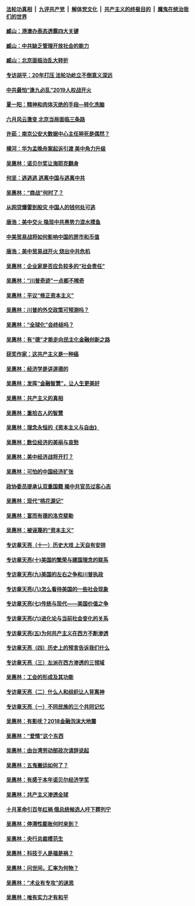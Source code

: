 ####  [法轮功真相](../../../../basic/blob/master/README.md?t=09060013) &nbsp;|&nbsp; [九评共产党](../../../../9ping.md/blob/master/README.md?t=09060013) &nbsp;|&nbsp; [解体党文化](../../../../jtdwh.md/blob/master/README.md?t=09060013)  &nbsp;|&nbsp; [共产主义的终极目的](../../../../gczydzjmd.md/blob/master/README.md?t=09060013) &nbsp;|&nbsp; [魔鬼在统治我们的世界](../../../../mgztzwmdsj.md/blob/master/README.md?t=09060013) 

#### [臧山：港澳办表态透露四大关键](../pages/nsc423/n11421628.md?t=09060013) 

#### [臧山：中共缺乏管理开放社会的能力](../pages/nsc423/n11407457.md?t=09060013) 

#### [臧山：北京面临治乱大转折](../pages/nsc423/n11406895.md?t=09060013) 

#### [专访胡平：20年打压 法轮功屹立不倒意义深远](../pages/nsc423/n11398800.md?t=09060013) 

#### [中共最怕“逢九必乱”2019人权战开火](../pages/nsc423/n11385248.md?t=09060013) 

#### [夏一阳：精神和肉体灭绝的手段—转化洗脑](../pages/nsc423/n11368250.md?t=09060013) 

#### [六月风云激变 北京当局面临三条路](../pages/nsc423/n11313668.md?t=09060013) 

#### [许茹：南京公安大数据中心主任猝死是偶然？](../pages/nsc423/n11064744.md?t=09060013) 

#### [横河：华为孟晚舟案起诉引渡 美中角力升级](../pages/nsc423/n11027230.md?t=09060013) 

#### [吴惠林：诺贝尔奖让海耶克翻身](../pages/nsc423/n10890049.md?t=09060013) 

#### [何坚：逃逃逃 逃离中国与逃离中共](../pages/nsc423/n10592891.md?t=09060013) 

#### [吴惠林：“商战”何时了？](../pages/nsc423/n10573558.md?t=09060013) 

#### [从网贷爆雷到股灾 中国人的钱何处可逃](../pages/nsc423/n10572800.md?t=09060013) 

#### [唐浩：美中交火 隐现中共黑势力混水摸鱼](../pages/nsc423/n10544040.md?t=09060013) 

#### [中美贸易战将如何影响中国的房市和币值](../pages/nsc423/n10543697.md?t=09060013) 

#### [唐浩：美中贸易战开火 烧出中共危机](../pages/nsc423/n10540126.md?t=09060013) 

#### [吴惠林：企业家是否应负较多的“社会责任”](../pages/nsc423/n10535022.md?t=09060013) 

#### [吴惠林：“川普奇迹”一点都不稀奇](../pages/nsc423/n10512808.md?t=09060013) 

#### [吴惠林：平议“修正资本主义”](../pages/nsc423/n10495724.md?t=09060013) 

#### [吴惠林：川普的外交政策可预测吗？](../pages/nsc423/n10462387.md?t=09060013) 

#### [吴惠林：“全球化”会终结吗？](../pages/nsc423/n10452838.md?t=09060013) 

#### [吴惠林：有“德”才能走向民主化金融创新之路](../pages/nsc423/n10432292.md?t=09060013) 

#### [获奖作家：这共产主义是一种癌](../pages/nsc423/n10431541.md?t=09060013) 

#### [吴惠林：经济学是讲道德的](../pages/nsc423/n10398014.md?t=09060013) 

#### [吴惠林：发挥“金融智慧”，让人生更美好](../pages/nsc423/n10375019.md?t=09060013) 

#### [吴惠林：共产主义的真相](../pages/nsc423/n10351394.md?t=09060013) 

#### [吴惠林：重拾古人的智慧](../pages/nsc423/n10337691.md?t=09060013) 

#### [吴惠林：理念永恒的《资本主义与自由》](../pages/nsc423/n10316274.md?t=09060013) 

#### [吴惠林：数位经济的美丽与哀愁](../pages/nsc423/n10292946.md?t=09060013) 

#### [吴惠林：美中经济战将开打？](../pages/nsc423/n10258825.md?t=09060013) 

#### [吴惠林：可怕的中国经济扩张](../pages/nsc423/n10219147.md?t=09060013) 

#### [政协委员提承认双重国籍 揭中共官员过客心态](../pages/nsc423/n10208809.md?t=09060013) 

#### [吴惠林：现代“桃花源记”](../pages/nsc423/n10185234.md?t=09060013) 

#### [吴惠林：富而有德的洛克斐勒](../pages/nsc423/n10142264.md?t=09060013) 

#### [吴惠林：被诬蔑的“资本主义”](../pages/nsc423/n10124816.md?t=09060013) 

#### [专访章天亮（十一）历史大戏 上天自有安排](../pages/nsc423/n10094905.md?t=09060013) 

#### [专访章天亮(十)美国的繁荣与建国理念的联系](../pages/nsc423/n10094899.md?t=09060013) 

#### [专访章天亮(九)美国的左右之争和川普执政](../pages/nsc423/n10094889.md?t=09060013) 

#### [专访章天亮(八)怎么看待美国的一些社会现象](../pages/nsc423/n10094857.md?t=09060013) 

#### [专访章天亮(七)传统与现代——美国价值之争](../pages/nsc423/n10093140.md?t=09060013) 

#### [专访章天亮(六)进化论与当前社会变化的关系](../pages/nsc423/n10092036.md?t=09060013) 

#### [专访章天亮(五)为何共产主义在西方不断渗透](../pages/nsc423/n10083620.md?t=09060013) 

#### [专访章天亮（四）历史上的预言告诉我们什么](../pages/nsc423/n10083606.md?t=09060013) 

#### [专访章天亮（三）左派在西方渗透的三领域](../pages/nsc423/n10081115.md?t=09060013) 

#### [吴惠林：工会的形成及其功能](../pages/nsc423/n10080633.md?t=09060013) 

#### [专访章天亮（二）什么人和组织让人背离神](../pages/nsc423/n10076637.md?t=09060013) 

#### [专访章天亮（一）不同民族的三个共同记忆](../pages/nsc423/n10074188.md?t=09060013) 

#### [吴惠林：有影呒？2018金融泡沫大地震](../pages/nsc423/n10040534.md?t=09060013) 

#### [吴惠林：“爱情”这个东西](../pages/nsc423/n10019423.md?t=09060013) 

#### [吴惠林：由台湾劳动部政次请辞说起](../pages/nsc423/n9979679.md?t=09060013) 

#### [吴惠林：五鬼搬运如何了？](../pages/nsc423/n9925338.md?t=09060013) 

#### [吴惠林：有感于本年诺贝尔经济学奖](../pages/nsc423/n9871883.md?t=09060013) 

#### [吴惠林：共产主义渗透全球](../pages/nsc423/n9812748.md?t=09060013) 

#### [十月革命引百年红祸 俄总统候选人吁下葬列宁](../pages/nsc423/n9810182.md?t=09060013) 

#### [吴惠林：停滞性膨胀何时来到？](../pages/nsc423/n9764136.md?t=09060013) 

#### [吴惠林：央行总裁模范生](../pages/nsc423/n9728134.md?t=09060013) 

#### [吴惠林：科技于人是福是祸？](../pages/nsc423/n9672982.md?t=09060013) 

#### [吴惠林：问世间，汇率为何物？](../pages/nsc423/n9621788.md?t=09060013) 

#### [吴惠林：“术业有专攻”的迷思](../pages/nsc423/n9580363.md?t=09060013) 

#### [吴惠林：唯有实力才有和平](../pages/nsc423/n9529599.md?t=09060013) 

